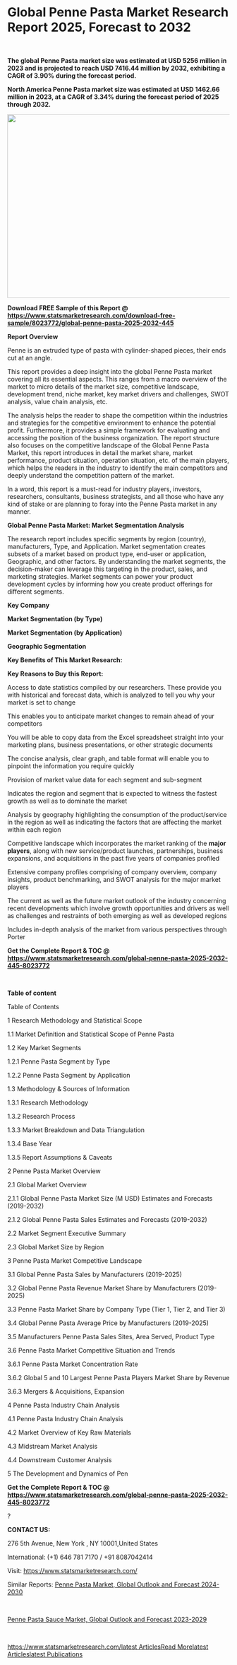 <h1>Global Penne Pasta Market Research Report 2025, Forecast to 2032</h1><br/><p><strong>The global Penne Pasta market size was estimated at USD 5256 million in 2023 and is projected to reach USD 7416.44 million by 2032, exhibiting a <strong>CAGR</strong> of 3.90% during the forecast period.</strong></p>
 
 
 
 <p><strong>North America Penne Pasta market size was estimated at USD 1462.66 million in 2023, at a <strong>CAGR</strong> of 3.34% during the forecast period of 2025 through 2032.</strong></p>
 
 
 
 <p><img alt="" src="https://www.24marketreports.com/assets/report-images/PennePasta.png" style="height:416px; width:731px" /></p>
 
 
 
 <p><strong>Download FREE Sample of this Report @ <a href="https://www.statsmarketresearch.com/download-free-sample/8023772/global-penne-pasta-2025-2032-445">https://www.statsmarketresearch.com/download-free-sample/8023772/global-penne-pasta-2025-2032-445</a></strong></p>
 
 
 
 <p><strong>Report Overview</strong></p>
 
 
 
 <p>Penne is an extruded type of pasta with cylinder-shaped pieces, their ends cut at an angle.</p>
 
 
 
 <p>This report provides a deep insight into the global Penne Pasta market covering all its essential aspects. This ranges from a macro overview of the market to micro details of the market size, competitive landscape, development trend, niche market, key market drivers and challenges, SWOT analysis, value chain analysis, etc.</p>
 
 
 
 <p>The analysis helps the reader to shape the competition within the industries and strategies for the competitive environment to enhance the potential profit. Furthermore, it provides a simple framework for evaluating and accessing the position of the business organization. The report structure also focuses on the competitive landscape of the Global Penne Pasta Market, this report introduces in detail the market share, market performance, product situation, operation situation, etc. of the main players, which helps the readers in the industry to identify the main competitors and deeply understand the competition pattern of the market.</p>
 
 
 
 <p>In a word, this report is a must-read for industry players, investors, researchers, consultants, business strategists, and all those who have any kind of stake or are planning to foray into the Penne Pasta market in any manner.</p>
 
 
 
 <p><strong>Global Penne Pasta Market: Market Segmentation Analysis</strong></p>
 
 
 
 <p>The research report includes specific segments by region (country), manufacturers, Type, and Application. Market segmentation creates subsets of a market based on product type, end-user or application, Geographic, and other factors. By understanding the market segments, the decision-maker can leverage this targeting in the product, sales, and marketing strategies. Market segments can power your product development cycles by informing how you create product offerings for different segments.</p>
 
 
 
 <p><strong>Key Company</strong></p>
 
 
 
 <p><strong>Market Segmentation (by Type)</strong></p>
 
 
 
 <p><strong>Market Segmentation (<strong>by Application</strong>)</strong></p>
 
 
 
 <p><strong>Geographic Segmentation</strong></p>
 
 
 
 <p><strong>Key Benefits of This Market Research:</strong></p>
 
 
 
 <p><strong>Key <strong>Reasons to Buy</strong> this Report:</strong></p>
 
 
 
 <p>Access to date statistics compiled by our researchers. These provide you with historical and forecast data, which is analyzed to tell you why your market is set to change</p>
 
 
 
 <p>This enables you to anticipate market changes to remain ahead of your competitors</p>
 
 
 
 <p>You will be able to copy data from the Excel spreadsheet straight into your marketing plans, business presentations, or other strategic documents</p>
 
 
 
 <p>The concise analysis, clear graph, and table format will enable you to pinpoint the information you require quickly</p>
 
 
 
 <p>Provision of market value data for each segment and sub-segment</p>
 
 
 
 <p>Indicates the region and segment that is expected to witness the fastest growth as well as to dominate the market</p>
 
 
 
 <p>Analysis by geography highlighting the consumption of the product/service in the region as well as indicating the factors that are affecting the market within each region</p>
 
 
 
 <p>Competitive landscape which incorporates the market ranking of the <strong>major players</strong>, along with new service/product launches, partnerships, business expansions, and acquisitions in the past five years of companies profiled</p>
 
 
 
 <p>Extensive company profiles comprising of company overview, company insights, product benchmarking, and SWOT analysis for the major market players</p>
 
 
 
 <p>The current as well as the future market outlook of the industry concerning recent developments which involve growth opportunities and drivers as well as challenges and restraints of both emerging as well as developed regions</p>
 
 
 
 <p>Includes in-depth analysis of the market from various perspectives through Porter</p>
 
 
 
 <div><b>Get the Complete Report & TOC @ <a href="https://www.statsmarketresearch.com/global-penne-pasta-2025-2032-445-8023772">https://www.statsmarketresearch.com/global-penne-pasta-2025-2032-445-8023772</a></b></div>
 
 
 
 <p><br />
 
 <b>Table of content</b></p>
 
 
 
 <p>Table of Contents<br />
 
 1 Research Methodology and Statistical Scope<br />
 
 1.1 Market Definition and Statistical Scope of Penne Pasta<br />
 
 1.2 Key Market Segments<br />
 
 1.2.1 Penne Pasta Segment by Type<br />
 
 1.2.2 Penne Pasta Segment by Application<br />
 
 1.3 Methodology & Sources of Information<br />
 
 1.3.1 Research Methodology<br />
 
 1.3.2 Research Process<br />
 
 1.3.3 Market Breakdown and Data Triangulation<br />
 
 1.3.4 Base Year<br />
 
 1.3.5 Report Assumptions & Caveats<br />
 
 2 Penne Pasta Market Overview<br />
 
 2.1 Global Market Overview<br />
 
 2.1.1 Global Penne Pasta Market Size (M USD) Estimates and Forecasts (2019-2032)<br />
 
 2.1.2 Global Penne Pasta Sales Estimates and Forecasts (2019-2032)<br />
 
 2.2 Market Segment Executive Summary<br />
 
 2.3 Global Market Size by Region<br />
 
 3 Penne Pasta Market Competitive Landscape<br />
 
 3.1 Global Penne Pasta Sales by Manufacturers (2019-2025)<br />
 
 3.2 Global Penne Pasta Revenue Market Share by Manufacturers (2019-2025)<br />
 
 3.3 Penne Pasta Market Share by Company Type (Tier 1, Tier 2, and Tier 3)<br />
 
 3.4 Global Penne Pasta Average Price by Manufacturers (2019-2025)<br />
 
 3.5 Manufacturers Penne Pasta Sales Sites, Area Served, Product Type<br />
 
 3.6 Penne Pasta Market Competitive Situation and Trends<br />
 
 3.6.1 Penne Pasta Market Concentration Rate<br />
 
 3.6.2 Global 5 and 10 Largest Penne Pasta Players Market Share by Revenue<br />
 
 3.6.3 Mergers & Acquisitions, Expansion<br />
 
 4 Penne Pasta Industry Chain Analysis<br />
 
 4.1 Penne Pasta Industry Chain Analysis<br />
 
 4.2 Market Overview of Key Raw Materials<br />
 
 4.3 Midstream Market Analysis<br />
 
 4.4 Downstream Customer Analysis<br />
 
 5 The Development and Dynamics of Pen</p>
 
 
 
 <div><b>Get the Complete Report & TOC @ <a href="https://www.statsmarketresearch.com/global-penne-pasta-2025-2032-445-8023772">https://www.statsmarketresearch.com/global-penne-pasta-2025-2032-445-8023772</a></b></div>
 
 
 
 <p>? </p>
 
 
 
 <p><b>CONTACT US:</b><br />
 
 276 5th Avenue, New York , NY 10001,United States<br />
 
 International: (+1) 646 781 7170 / +91 8087042414<br />
 
 Visit: <a href="https://www.statsmarketresearch.com/">https://www.statsmarketresearch.com/</a><br />
 
 Similar Reports: <a href="https://www.statsmarketresearch.com/global-penne-pasta-2025-2032-445-8023772">Penne Pasta Market, Global Outlook and Forecast 2024-2030</a><br />
 
 <br />
 
 <a href="https://www.statsmarketresearch.com/global-penne-pasta-2025-2032-445-8023772">Penne Pasta Sauce Market, Global Outlook and Forecast 2023-2029</a><br />
 
 <br />
 
 <a href="https://gyeongbokgung.com">https://www.statsmarketresearch.com/</a><a href="https://hallyeomaritime.com">latest Articles</a><a href="https://jingwansa.com">Read More</a><a href="https://nguoiviet.jp/">latest Articles</a><a href="https://www.intelmarketresearch.com/">latest Publications</a></p>